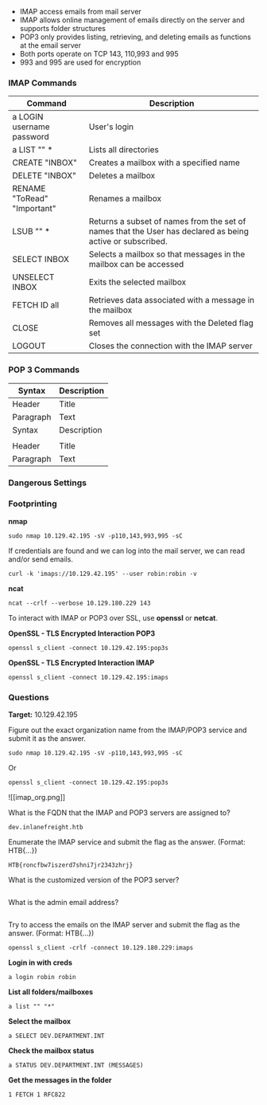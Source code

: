 
- IMAP access emails from mail server
- IMAP allows online management of emails directly on the server and supports folder structures
- POP3 only provides listing, retrieving, and deleting emails as functions at the email server
- Both ports operate on TCP 143, 110,993 and 995
- 993 and 995 are used for encryption

### IMAP Commands

| Command      | Description |
| ----------- | ----------- |
| a LOGIN username password      | User's login       |
| a LIST "" *   | Lists all directories        |
| CREATE "INBOX"    | Creates a mailbox with a specified name |
| DELETE "INBOX" | Deletes a mailbox |
| RENAME "ToRead" "Important"      | Renames a mailbox       |
| LSUB "" *   | Returns a subset of names from the set of names that the User has declared as being active or subscribed.        |
| SELECT INBOX      | Selects a mailbox so that messages in the mailbox can be accessed |
| UNSELECT INBOX | Exits the selected mailbox |
| FETCH ID all      | Retrieves data associated with a message in the mailbox      |
| CLOSE   | Removes all messages with the Deleted flag set        |
| LOGOUT      | Closes the connection with the IMAP server |

### POP 3 Commands

| Syntax      | Description |
| ----------- | ----------- |
| Header      | Title       |
| Paragraph   | Text        |
| Syntax      | Description |
|             |             |
| Header      | Title       |
| Paragraph   | Text        |

### Dangerous Settings

### Footprinting

**nmap**
```
sudo nmap 10.129.42.195 -sV -p110,143,993,995 -sC
```

If credentials are found and we can log into the mail server, we can read and/or send emails. 

```
curl -k 'imaps://10.129.42.195' --user robin:robin -v
```


**ncat**
```
ncat --crlf --verbose 10.129.180.229 143
```

To interact with IMAP or POP3 over SSL, use **openssl** or **netcat**.


**OpenSSL - TLS Encrypted Interaction POP3**
```
openssl s_client -connect 10.129.42.195:pop3s
```


**OpenSSL - TLS Encrypted Interaction IMAP**
```
openssl s_client -connect 10.129.42.195:imaps
```


### Questions
**Target:** 10.129.42.195

Figure out the exact organization name from the IMAP/POP3 service and submit it as the answer.
```
sudo nmap 10.129.42.195 -sV -p110,143,993,995 -sC
```

Or

```
openssl s_client -connect 10.129.42.195:pop3s
```

![[imap_org.png]]
 
 What is the FQDN that the IMAP and POP3 servers are assigned to?
```
dev.inlanefreight.htb
```

Enumerate the IMAP service and submit the flag as the answer. (Format: HTB{...})
```
HTB{roncfbw7iszerd7shni7jr2343zhrj}
```

What is the customized version of the POP3 server?
```
```

What is the admin email address?
```
```

Try to access the emails on the IMAP server and submit the flag as the answer. (Format: HTB{...})

```
openssl s_client -crlf -connect 10.129.180.229:imaps
```

**Login in with creds**
```
a login robin robin
```

**List all folders/mailboxes**
```
a list "" "*"
```

**Select the mailbox**
```
a SELECT DEV.DEPARTMENT.INT
```

**Check the mailbox status**
```
a STATUS DEV.DEPARTMENT.INT (MESSAGES)
```

**Get the messages in the folder**
```
1 FETCH 1 RFC822
```